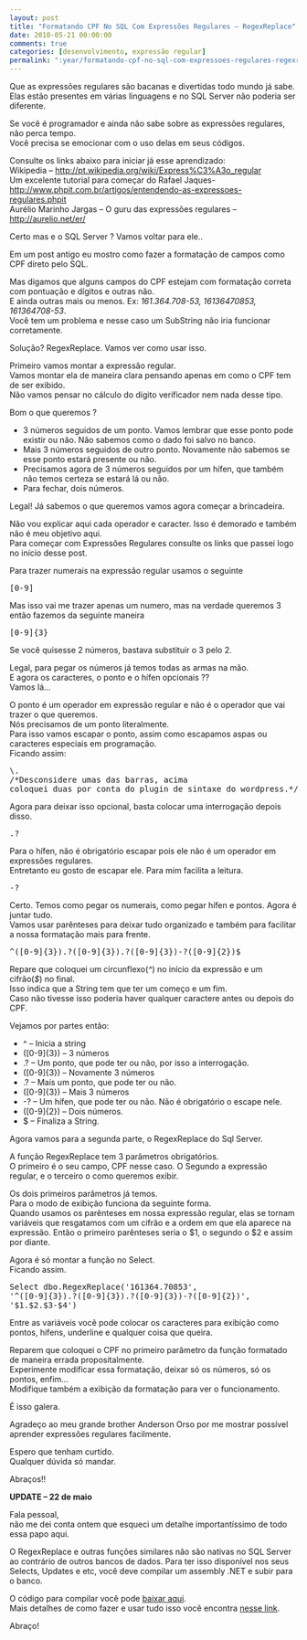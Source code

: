 ```yaml
---
layout: post
title: "Formatando CPF No SQL Com Expressões Regulares – RegexReplace"
date: 2010-05-21 00:00:00
comments: true
categories: [desenvolvimento, expressão regular]
permalink: ":year/formatando-cpf-no-sql-com-expressoes-regulares-regexreplace/"
---
```


<p>Que as expressões regulares são bacanas e divertidas todo mundo já sabe.<br/>
Elas estão presentes em várias linguagens e no SQL Server não poderia ser diferente.</p>

<p>Se você é programador e ainda não sabe sobre as expressões regulares, não perca tempo.<br/>
Você precisa se emocionar com o uso delas em seus códigos.</p>

<p>Consulte os links abaixo para iniciar já esse aprendizado:<br/>
Wikipedia &#8211; <a href="http://pt.wikipedia.org/wiki/Express%C3%A3o_regular">http://pt.wikipedia.org/wiki/Express%C3%A3o_regular</a><br/>
Um excelente tutorial para começar do Rafael Jaques- <a href="http://www.phpit.com.br/artigos/entendendo-as-expressoes-regulares.phpit">http://www.phpit.com.br/artigos/entendendo-as-expressoes-regulares.phpit</a><br/>
Aurélio Marinho Jargas &#8211; O guru das expressões regulares &#8211; <a href="http://aurelio.net/er/">http://aurelio.net/er/</a></p>

<p>Certo mas e o SQL Server ? Vamos voltar para ele..</p>

<p>Em um post antigo eu mostro como fazer a formatação de campos como CPF direto pelo SQL.</p>

<p>Mas digamos que alguns campos do CPF estejam com formatação correta com pontuação e dígitos e outras não.<br/>
E ainda outras mais ou menos. Ex: <em>161.364.708-53, 16136470853, 161364708-53</em>.<br/>
Você tem um problema e nesse caso um SubString não iria funcionar corretamente.</p>

<p>Solução? RegexReplace. Vamos ver como usar isso.</p>

<!--more-->


<p>Primeiro vamos montar a expressão regular.<br/>
Vamos montar ela de maneira clara pensando apenas em como o CPF tem de ser exibido.<br/>
Não vamos pensar no cálculo do dígito verificador nem nada desse tipo.</p>

<p>Bom o que queremos ?</p>

<ul>
<li>3 números seguidos de um ponto. Vamos lembrar que esse ponto pode existir ou não. Não sabemos como o dado foi salvo no banco.</li>
<li>Mais 3 números seguidos de outro ponto. Novamente não sabemos se esse ponto estará presente ou não.</li>
<li>Precisamos agora de 3 números seguidos por um hífen, que também não temos certeza se estará lá ou não.</li>
<li>Para fechar, dois números.</li>
</ul>


<p>Legal! Já sabemos o que queremos vamos agora começar a brincadeira.</p>

<p>Não vou explicar aqui cada operador e caracter. Isso é demorado e também não é meu objetivo aqui.<br/>
Para começar com Expressões Regulares consulte os links que passei logo no início desse post.</p>

<p>Para trazer numerais na expressão regular usamos o seguinte</p>

<pre class="brush: bash; title: ; notranslate" title="">[0-9]
</pre>


<p>Mas isso vai me trazer apenas um numero, mas na verdade queremos 3 então fazemos da seguinte maneira</p>

<pre class="brush: bash; title: ; notranslate" title="">[0-9]{3}
</pre>


<p>Se você quisesse 2 números, bastava substituir o 3 pelo 2.</p>

<p>Legal, para pegar os números já temos todas as armas na mão.<br/>
E agora os caracteres, o ponto e o hífen opcionais ??<br/>
Vamos lá&#8230;</p>

<p>O ponto é um operador em expressão regular e não é o operador que vai trazer o que queremos.<br/>
Nós precisamos de um ponto literalmente.<br/>
Para isso vamos escapar o ponto, assim como escapamos aspas ou caracteres especiais em programação.<br/>
Ficando assim:</p>

<pre class="brush: php; title: ; notranslate" title="">\.
/*Desconsidere umas das barras, acima
coloquei duas por conta do plugin de sintaxe do wordpress.*/
</pre>


<p>Agora para deixar isso opcional, basta colocar uma interrogação depois disso.</p>

<pre class="brush: bash; title: ; notranslate" title="">.?
</pre>


<p>Para o hífen, não é obrigatório escapar pois ele não é um operador em expressões regulares.<br/>
Entretanto eu gosto de escapar ele. Para mim facilita a leitura.</p>

<pre class="brush: bash; title: ; notranslate" title="">-?
</pre>


<p>Certo. Temos como pegar os numerais, como pegar hífen e pontos. Agora é juntar tudo.<br/>
Vamos usar parênteses para deixar tudo organizado e também para facilitar a nossa formatação mais para frente.</p>

<pre class="brush: bash; title: ; notranslate" title="">^([0-9]{3}).?([0-9]{3}).?([0-9]{3})-?([0-9]{2})$
</pre>


<p>Repare que coloquei um circunflexo(<em>^</em>) no início da expressão e um cifrão(<em>$</em>) no final.<br/>
Isso indica que a String tem que ter um começo e um fim.<br/>
Caso não tivesse isso poderia haver qualquer caractere antes ou depois do CPF.</p>

<p>Vejamos por partes então:</p>

<ul>
<li>^ &#8211; Inicia a string</li>
<li>([0-9]{3}) &#8211; 3 números</li>
<li>.? &#8211; Um ponto, que pode ter ou não, por isso a interrogação.</li>
<li>([0-9]{3}) &#8211; Novamente 3 números</li>
<li>.? &#8211; Mais um ponto, que pode ter ou não.</li>
<li>([0-9]{3}) &#8211; Mais 3 números</li>
<li>-? &#8211; Um hífen, que pode ter ou não. Não é obrigatório o escape nele.</li>
<li>([0-9]{2}) &#8211; Dois números.</li>
<li>$ &#8211; Finaliza a String.</li>
</ul>


<p>Agora vamos para a segunda parte, o RegexReplace do Sql Server.</p>

<p>A função RegexReplace tem 3 parâmetros obrigatórios.<br/>
O primeiro é o seu campo, CPF nesse caso. O Segundo a expressão regular, e o terceiro o como queremos exibir.</p>

<p>Os dois primeiros parâmetros já temos.<br/>
Para o modo de exibição funciona da seguinte forma.<br/>
Quando usamos os parênteses em nossa expressão regular, elas se tornam variáveis que resgatamos com um cifrão e a ordem em que ela aparece na expressão. Então o primeiro parênteses seria o $1, o segundo o $2 e assim por diante.</p>

<p>Agora é só montar a função no Select.<br/>
Ficando assim.</p>

<pre class="brush: sql; title: ; notranslate" title="">Select dbo.RegexReplace('161364.70853',
'^([0-9]{3}).?([0-9]{3}).?([0-9]{3})-?([0-9]{2})',
'$1.$2.$3-$4')
</pre>


<p>Entre as variáveis você pode colocar os caracteres para exibição como pontos, hífens, underline e qualquer coisa que queira.</p>

<p>Reparem que coloquei o CPF no primeiro parâmetro da função formatado de maneira errada propositalmente.<br/>
Experimente modificar essa formatação, deixar só os números, só os pontos, enfim&#8230;<br/>
Modifique também a exibição da formatação para ver o funcionamento.</p>

<p>É isso galera.</p>

<p>Agradeço ao meu grande brother Anderson Orso por me mostrar possível aprender expressões regulares facilmente.</p>

<p>Espero que tenham curtido.<br/>
Qualquer dúvida só mandar.</p>

<p>Abraços!!</p>

<p><strong>UPDATE &#8211; 22 de maio</strong></p>

<p>Fala pessoal,<br/>
não me dei conta ontem que esqueci um detalhe importantíssimo de todo essa papo aqui.</p>

<p>O RegexReplace e outras funções similares não são nativas no SQL Server ao contrário de outros bancos de dados. Para ter isso disponível nos seus Selects, Updates e etc, você deve compilar um assembly .NET e subir para o banco.</p>

<p>O código para compilar você pode <a href="../../assets/UserDefinedFunctions.cs.rar" title="User Defined Functions">baixar aqui</a>.<br/>
Mais detalhes de como fazer e usar tudo isso você encontra <a href="http://justgeeks.blogspot.com/2008/08/adding-regular-expressions-regex-to-sql.html">nesse link</a>.</p>

<p>Abraço!</p>